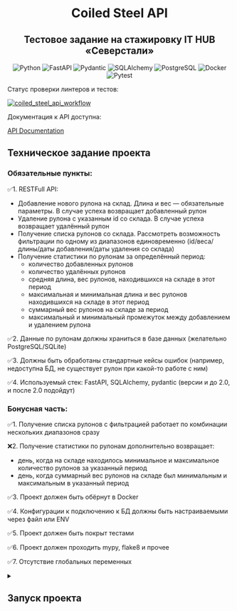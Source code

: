 <div id="header" align="center">
  <h1>Coiled Steel API</h1>
  <h2>Тестовое задание на стажировку IT HUB «Северстали»</h2>

  ![Python](https://img.shields.io/badge/-Python_3.10-000?&logo=Python)
  ![FastAPI](https://img.shields.io/badge/-FastAPI_0.115.11-000?&logo=FastAPI)
  ![Pydantic](https://img.shields.io/badge/-Pydantic_2.10.6-000?&logo=Pydantic)
  ![SQLAlchemy](https://img.shields.io/badge/-SQLAlchemy_2.0.39-000?&logo=SQLAlchemy)
  ![PostgreSQL](https://img.shields.io/badge/-PostgreSQL-000?&logo=PostgreSQL)
  ![Docker](https://img.shields.io/badge/-Docker-000?&logo=Docker)
  ![Pytest](https://img.shields.io/badge/-Pytest-000?&logo=Pytest)

</div>

Статус проверки линтеров и тестов:

[![coiled_steel_api_workflow](https://github.com/kaschenkkko/CoiledSteelAPI/actions/workflows/main.yaml/badge.svg)](https://github.com/kaschenkkko/CoiledSteelAPI/actions/workflows/main.yaml)

Документация к API доступна:

[API Documentation ](https://kaschenkkko.github.io/CoiledSteelAPI/)

<h2>Техническое задание проекта</h2>

### Обязательные пункты:

✅1. RESTFull API:
 - Добавление нового рулона на склад. Длина и вес — обязательные параметры. В случае успеха возвращает добавленный рулон
 - Удаление рулона с указанным id со склада. В случае успеха возвращает удалённый рулон
- Получение списка рулонов со склада. Рассмотреть возможность фильтрации по одному из диапазонов единовременно (id/веса/длины/даты добавления/даты удаления со склада)
- Получение статистики по рулонам за определённый период:
  - количество добавленных рулонов
  - количество удалённых рулонов
  - средняя длина, вес рулонов, находившихся на складе в этот период
  - максимальная и минимальная длина и вес рулонов находившихся на складе в этот период
  - суммарный вес рулонов на складе за период
  - максимальный и минимальный промежуток между добавлением и удалением рулона

✅2. Данные по рулонам должны храниться в базе данных (желательно PostgreSQL/SQLite)

✅3. Должны быть обработаны стандартные кейсы ошибок (например, недоступна БД, не существует рулон при какой-то работе с ним)

✅4. Используемый стек: FastAPI, SQLAlchemy, pydantic (версии и до 2.0, и после 2.0 подойдут)

### Бонусная часть:

✅1. Получение списка рулонов с фильтрацией работает по комбинации нескольких диапазонов сразу

❌2. Получение статистики по рулонам дополнительно возвращает:
- день, когда на складе находилось минимальное и максимальное количество рулонов за указанный период
- день, когда суммарный вес рулонов на складе был минимальным и максимальным в указанный период

✅3. Проект должен быть обёрнут в Docker

✅4. Конфигурации к подключению к БД должны быть настраиваемыми через файл или ENV

✅5. Проект должен быть покрыт тестами

✅6. Проект должен проходить mypy, flake8 и прочее

✅7. Отсутствие глобальных переменных

<details><summary><h2>Запуск проекта</h2></summary>

- Перейдите в папку **docker**.
- Создайте файл **.env** с переменными окружения:
    ```
    DB_HOST=
    DB_PORT=
    DB_NAME=
    POSTGRES_USER=
    POSTGRES_PASSWORD=

    TEST_DB_HOST=
    TEST_DB_PORT=
    TEST_DB_NAME=
    TEST_POSTGRES_USER=
    TEST_POSTGRES_PASSWORD=
    ```
- Запустите контейнеры:
  ```
  docker-compose up -d --build
  ```
- В контейнере **backend** выполните миграции:
  ```
  docker-compose exec backend alembic upgrade head
  ```
- Команда для запуска тестов:
  ```
  docker-compose exec backend pytest
  ```
</details>